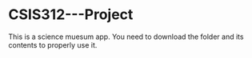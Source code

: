 # CSIS312---Project
This is a science muesum app.
You need to download the folder and its contents to properly use it.
